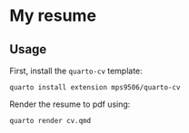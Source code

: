# My resume

## Usage

First, install the `quarto-cv` template:

```
quarto install extension mps9506/quarto-cv
```

Render the resume to pdf using:

```
quarto render cv.qmd
```

